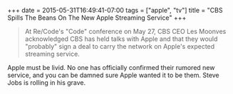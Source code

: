 +++
date = 2015-05-31T16:49:41-07:00
tags = ["apple", "tv"]
title = "CBS Spills The Beans On The New Apple Streaming Service"
+++

>At Re/Code's "Code" conference on May 27, CBS CEO Les Moonves acknowledged CBS has held talks with Apple and that they would "probably" sign a deal to carry the network on Apple's expected streaming service.

Apple must be livid. No one has officially confirmed their rumored new service, and you can be damned sure Apple wanted it to be them. Steve Jobs is rolling in his grave.
